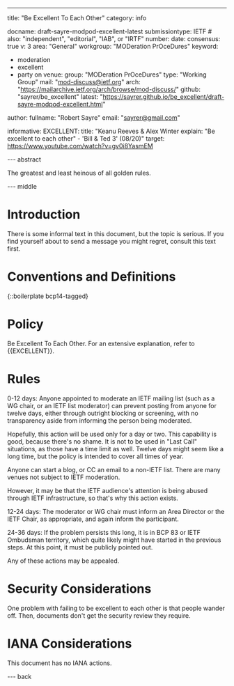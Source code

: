 ---
title: "Be Excellent To Each Other"
category: info

docname: draft-sayre-modpod-excellent-latest
submissiontype: IETF  # also: "independent", "editorial", "IAB", or "IRTF"
number:
date:
consensus: true
v: 3
area: "General"
workgroup: "MODeration PrOceDures"
keyword:
 - moderation
 - excellent
 - party on
venue:
  group: "MODeration PrOceDures"
  type: "Working Group"
  mail: "mod-discuss@ietf.org"
  arch: "https://mailarchive.ietf.org/arch/browse/mod-discuss/"
  github: "sayrer/be_excellent"
  latest: "https://sayrer.github.io/be_excellent/draft-sayre-modpod-excellent.html"

author:
    fullname: "Robert Sayre"
    email: "sayrer@gmail.com"

informative:
  EXCELLENT:
    title: "Keanu Reeves & Alex Winter explain: \"Be excellent to each other\" - 'Bill & Ted 3' (08/20)"
    target: https://www.youtube.com/watch?v=gv0i8YasmEM

--- abstract

The greatest and least heinous of all golden rules.

--- middle

# Introduction

There is some informal text in this document, but the topic is serious. If you find yourself about to send a message you might regret, consult this text first.

# Conventions and Definitions

{::boilerplate bcp14-tagged}

# Policy

Be Excellent To Each Other. For an extensive explanation, refer to {{EXCELLENT}}.

# Rules

0-12 days\: Anyone appointed to moderate an IETF mailing list (such as a WG chair, or an IETF list moderator) can prevent posting from anyone for twelve days, either through outright blocking or screening, with no transparency aside from informing the person being moderated.

Hopefully, this action will be used only for a day or two. This capability is good, because there's no shame. It is not to be used in "Last Call" situations, as those have a time limit as well. Twelve days might seem like a long time, but the policy is intended to cover all times of year.

Anyone can start a blog, or CC an email to a non-IETF list. There are many venues not subject to IETF moderation.

However, it may be that the IETF audience's attention is being abused through IETF infrastructure, so that's why this action exists.

12-24 days\: The moderator or WG chair must inform an Area Director or the IETF Chair, as appropriate, and again inform the participant.

24-36 days\: If the problem persists this long, it is in BCP 83 or IETF Ombudsman territory, which quite likely might have started in the previous steps. At this point, it must be publicly pointed out.

Any of these actions may be appealed.

# Security Considerations

One problem with failing to be excellent to each other is that people wander off. Then, documents don't get the security review they require.

# IANA Considerations

This document has no IANA actions.


--- back

